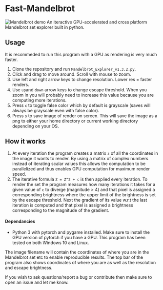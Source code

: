# Fast-Mandelbrot
![Mandelbrot demo](https://user-images.githubusercontent.com/86885371/151717624-7b03822b-3f3b-431f-9d72-5c1f7f67354c.jpg)
An iteractive GPU-accelerated and cross platform Mandelbrot set explorer built in python.

## Usage
It is recommeded to run this program with a GPU as rendering is very much faster.
1. Clone the repository and run `Mandelbrot_Explorer_v1.3.2.py`.
2. Click and drag to move around. Scroll with mouse to zoom.
3. Use left and right arrow keys to change resolution. Lower res = faster renders.
4. Use `up`and `down` arrow keys to change escape threshold. When you zoom in you will probably need to increase this value because you are computing more iterations.
5. Press `c` to toggle false color which by default is grayscale (saves will always be grayscale even with false color).
6. Press `s` to save image of render on screen. This will save the image as a png to either your home directory or current working directory depending on your OS. 

## How it works
1. At every iteration the program creates a matrix `z` of all the coordinates in the image it wants to render. By using a matrix of complex numbers instead of iterating scalar values this allows the computation to be parallelized and thus enables GPU computation for maximum render speed.
2. The iterative formula `Z = Z^2 + c` is then applied every iteration.  To render the set the program measures how many iterations it takes for a given value of `c` to diverge (magnitude > 4) and that pixel is assigned a corresponding brightness where the upper limit of the brightness is set by the escape threshold. Next the gradient of its value w.r.t the last iteration is computed and that pixel is assigned a brightness corresponding to the magnitude of the gradient.

#### Dependancies
* Python 3 with pytorch and pygame installed. Make sure to install the GPU version of pytorch if you have a GPU.
This program has been tested on both Windows 10 and Linux.

The image filename will contain the coordinates of where you are in the Mandelbrot set etc to enable reproducible results.
The top bar of the program also shows coordinates of where you are as well as the resolution and escape brightness.

If you wish to ask questions/report a bug or contribute then make sure to open an issue and let me know.
